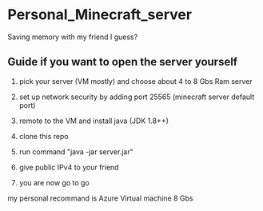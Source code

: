 # Personal_Minecraft_server
Saving memory with my friend I guess?

## Guide if you want to open the server yourself

1. pick your server (VM mostly) and choose about 4 to 8 Gbs Ram server

3. set up network security by adding port 25565 (minecraft server default port)

2. remote to the VM and install java (JDK 1.8++)

3. clone this repo

4. run command "java -jar server.jar"

5. give public IPv4 to your friend

6. you are now go to go

my personal recommand is Azure Virtual machine 8 Gbs
